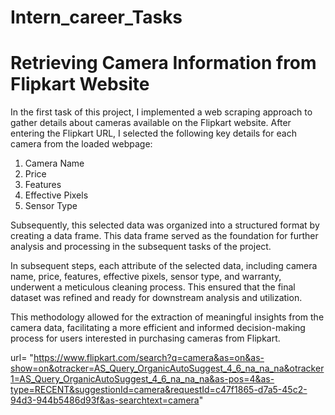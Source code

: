 # Intern_career_Tasks
# Retrieving Camera Information from Flipkart Website

In the first task of this project, I implemented a web scraping approach to gather details about cameras available on the Flipkart website. After entering the Flipkart URL, I selected the following key details for each camera from the loaded webpage:

1. Camera Name
2. Price
3. Features
4. Effective Pixels
5. Sensor Type

Subsequently, this selected data was organized into a structured format by creating a data frame. This data frame served as the foundation for further analysis and processing in the subsequent tasks of the project.

In subsequent steps, each attribute of the selected data, including camera name, price, features, effective pixels, sensor type, and warranty, underwent a meticulous cleaning process. This ensured that the final dataset was refined and ready for downstream analysis and utilization.

This methodology allowed for the extraction of meaningful insights from the camera data, facilitating a more efficient and informed decision-making process for users interested in purchasing cameras from Flipkart.

url= "https://www.flipkart.com/search?q=camera&as=on&as-show=on&otracker=AS_Query_OrganicAutoSuggest_4_6_na_na_na&otracker1=AS_Query_OrganicAutoSuggest_4_6_na_na_na&as-pos=4&as-type=RECENT&suggestionId=camera&requestId=c47f1865-d7a5-45c2-94d3-944b5486d93f&as-searchtext=camera"
